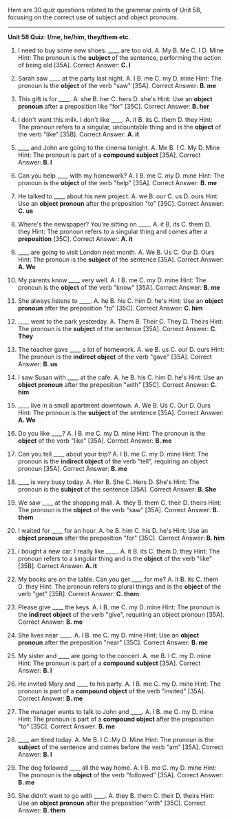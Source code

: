 Here are 30 quiz questions related to the grammar points of Unit 58, focusing on the correct use of subject and object pronouns.

***

**Unit 58 Quiz: I/me, he/him, they/them etc.**

1.  I need to buy some new shoes. \_\_\_\_ are too old.
    A. My
    B. Me
    C. I
    D. Mine
    Hint: The pronoun is the **subject** of the sentence, performing the action of being old [35A].
    Correct Answer: **C. I**

2.  Sarah saw \_\_\_\_ at the party last night.
    A. I
    B. me
    C. my
    D. mine
    Hint: The pronoun is the **object** of the verb "saw" [35A].
    Correct Answer: **B. me**

3.  This gift is for \_\_\_\_.
    A. she
    B. her
    C. hers
    D. she's
    Hint: Use an **object pronoun** after a preposition like "for" [35C].
    Correct Answer: **B. her**

4.  I don't want this milk. I don't like \_\_\_\_.
    A. it
    B. its
    C. them
    D. they
    Hint: The pronoun refers to a singular, uncountable thing and is the **object** of the verb "like" [35B].
    Correct Answer: **A. it**

5.  \_\_\_\_ and John are going to the cinema tonight.
    A. Me
    B. I
    C. My
    D. Mine
    Hint: The pronoun is part of a **compound subject** [35A].
    Correct Answer: **B. I**

6.  Can you help \_\_\_\_ with my homework?
    A. I
    B. me
    C. my
    D. mine
    Hint: The pronoun is the **object** of the verb "help" [35A].
    Correct Answer: **B. me**

7.  He talked to \_\_\_\_ about his new project.
    A. we
    B. our
    C. us
    D. ours
    Hint: Use an **object pronoun** after the preposition "to" [35C].
    Correct Answer: **C. us**

8.  Where's the newspaper? You're sitting on \_\_\_\_.
    A. it
    B. its
    C. them
    D. they
    Hint: The pronoun refers to a singular thing and comes after a **preposition** [35C].
    Correct Answer: **A. it**

9.  \_\_\_\_ are going to visit London next month.
    A. We
    B. Us
    C. Our
    D. Ours
    Hint: The pronoun is the **subject** of the sentence [35A].
    Correct Answer: **A. We**

10. My parents know \_\_\_\_ very well.
    A. I
    B. me
    C. my
    D. mine
    Hint: The pronoun is the **object** of the verb "know" [35A].
    Correct Answer: **B. me**

11. She always listens to \_\_\_\_.
    A. he
    B. his
    C. him
    D. he's
    Hint: Use an **object pronoun** after the preposition "to" [35C].
    Correct Answer: **C. him**

12. \_\_\_\_ went to the park yesterday.
    A. Them
    B. Their
    C. They
    D. Theirs
    Hint: The pronoun is the **subject** of the sentence [35A].
    Correct Answer: **C. They**

13. The teacher gave \_\_\_\_ a lot of homework.
    A. we
    B. us
    C. our
    D. ours
    Hint: The pronoun is the **indirect object** of the verb "gave" [35A].
    Correct Answer: **B. us**

14. I saw Susan with \_\_\_\_ at the cafe.
    A. he
    B. his
    C. him
    D. he's
    Hint: Use an **object pronoun** after the preposition "with" [35C].
    Correct Answer: **C. him**

15. \_\_\_\_ live in a small apartment downtown.
    A. We
    B. Us
    C. Our
    D. Ours
    Hint: The pronoun is the **subject** of the sentence [35A].
    Correct Answer: **A. We**

16. Do you like \_\_\_\_?
    A. I
    B. me
    C. my
    D. mine
    Hint: The pronoun is the **object** of the verb "like" [35A].
    Correct Answer: **B. me**

17. Can you tell \_\_\_\_ about your trip?
    A. I
    B. me
    C. my
    D. mine
    Hint: The pronoun is the **indirect object** of the verb "tell", requiring an object pronoun [35A].
    Correct Answer: **B. me**

18. \_\_\_\_ is very busy today.
    A. Her
    B. She
    C. Hers
    D. She's
    Hint: The pronoun is the **subject** of the sentence [35A].
    Correct Answer: **B. She**

19. We saw \_\_\_\_ at the shopping mall.
    A. they
    B. them
    C. their
    D. theirs
    Hint: The pronoun is the **object** of the verb "saw" [35A].
    Correct Answer: **B. them**

20. I waited for \_\_\_\_ for an hour.
    A. he
    B. him
    C. his
    D. he's
    Hint: Use an **object pronoun** after the preposition "for" [35C].
    Correct Answer: **B. him**

21. I bought a new car. I really like \_\_\_\_.
    A. it
    B. its
    C. them
    D. they
    Hint: The pronoun refers to a singular thing and is the **object** of the verb "like" [35B].
    Correct Answer: **A. it**

22. My books are on the table. Can you get \_\_\_\_ for me?
    A. it
    B. its
    C. them
    D. they
    Hint: The pronoun refers to plural things and is the **object** of the verb "get" [35B].
    Correct Answer: **C. them**

23. Please give \_\_\_\_ the keys.
    A. I
    B. me
    C. my
    D. mine
    Hint: The pronoun is the **indirect object** of the verb "give", requiring an object pronoun [35A].
    Correct Answer: **B. me**

24. She lives near \_\_\_\_.
    A. I
    B. me
    C. my
    D. mine
    Hint: Use an **object pronoun** after the preposition "near" [35C].
    Correct Answer: **B. me**

25. My sister and \_\_\_\_ are going to the concert.
    A. me
    B. I
    C. my
    D. mine
    Hint: The pronoun is part of a **compound subject** [35A].
    Correct Answer: **B. I**

26. He invited Mary and \_\_\_\_ to his party.
    A. I
    B. me
    C. my
    D. mine
    Hint: The pronoun is part of a **compound object** of the verb "invited" [35A].
    Correct Answer: **B. me**

27. The manager wants to talk to John and \_\_\_\_.
    A. I
    B. me
    C. my
    D. mine
    Hint: The pronoun is part of a **compound object** after the preposition "to" [35C].
    Correct Answer: **B. me**

28. \_\_\_\_ am tired today.
    A. Me
    B. I
    C. My
    D. Mine
    Hint: The pronoun is the **subject** of the sentence and comes before the verb "am" [35A].
    Correct Answer: **B. I**

29. The dog followed \_\_\_\_ all the way home.
    A. I
    B. me
    C. my
    D. mine
    Hint: The pronoun is the **object** of the verb "followed" [35A].
    Correct Answer: **B. me**

30. She didn't want to go with \_\_\_\_.
    A. they
    B. them
    C. their
    D. theirs
    Hint: Use an **object pronoun** after the preposition "with" [35C].
    Correct Answer: **B. them**